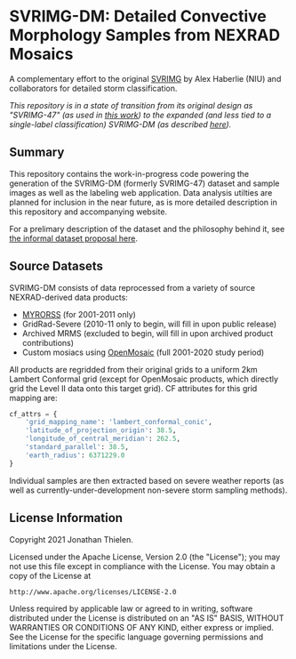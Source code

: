 # SVRIMG-DM: Detailed Convective Morphology Samples from NEXRAD Mosaics

A complementary effort to the original [SVRIMG](http://www.svrimg.org/) by Alex Haberlie (NIU) and collaborators for detailed storm classification.

*This repository is in a state of transition from its original design as "SVRIMG-47" (as used in [this work](https://www.proquest.com/pqdtglobal/docview/2575792067/82C6A887E9FE4DB6PQ)) to the expanded (and less tied to a single-label classification) SVRIMG-DM (as described [here](https://svrimgdm.thielen.science/about.html)).*

## Summary

This repository contains the work-in-progress code powering the generation of the SVRIMG-DM (formerly SVRIMG-47) dataset and sample images as well as the labeling web application. Data analysis utilties are planned for inclusion in the near future, as is more detailed description in this repository and accompanying website.

For a prelimary description of the dataset and the philosophy behind it, see [the informal dataset proposal here](https://hackmd.io/@jthielen/morphology_dataset).

## Source Datasets

SVRIMG-DM consists of data reprocessed from a variety of source NEXRAD-derived data products:

- [MYRORSS](https://osf.io/8f4v2/) (for 2001-2011 only)
- GridRad-Severe (2010-11 only to begin, will fill in upon public release)
- Archived MRMS (excluded to begin, will fill in upon archived product contributions)
- Custom mosiacs using [OpenMosaic](https://github.com/jthielen/OpenMosaic) (full 2001-2020 study period)

All products are regridded from their original grids to a uniform 2km Lambert Conformal grid (except for OpenMosaic products, which directly grid the Level II data onto this target grid). CF attributes for this grid mapping are:

```python
cf_attrs = {
    'grid_mapping_name': 'lambert_conformal_conic',
    'latitude_of_projection_origin': 38.5,
    'longitude_of_central_meridian': 262.5,
    'standard_parallel': 38.5,
    'earth_radius': 6371229.0
}
```

Individual samples are then extracted based on severe weather reports (as well as currently-under-development non-severe storm sampling methods).

## License Information

Copyright 2021 Jonathan Thielen.

Licensed under the Apache License, Version 2.0 (the "License");
you may not use this file except in compliance with the License.
You may obtain a copy of the License at

    http://www.apache.org/licenses/LICENSE-2.0

Unless required by applicable law or agreed to in writing, software
distributed under the License is distributed on an "AS IS" BASIS,
WITHOUT WARRANTIES OR CONDITIONS OF ANY KIND, either express or implied.
See the License for the specific language governing permissions and
limitations under the License.


